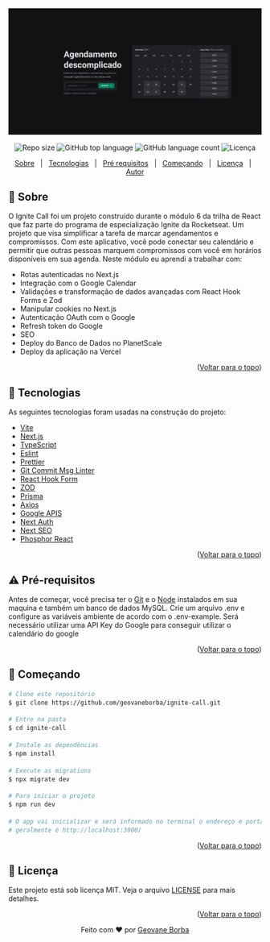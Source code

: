 <img src="./assets/ignite-call.png" alt="Imagem do banner ignite call" />

<p align="center">
  <img alt="Repo size"  src="https://img.shields.io/github/repo-size/geovaneborba/ignite-call?color=4f46e5&style=for-the-badge">
  <img alt="GitHub top language"  src="https://img.shields.io/github/languages/top/geovaneborba/ignite-call?color=4f46e5&style=for-the-badge"> <img alt="GitHub language count"  src="https://img.shields.io/github/languages/count/geovaneborba/ignite-call?color=4f46e5&style=for-the-badge">
  <img alt="Licença" src="https://img.shields.io/github/license/geovaneborba/ignite-call?color=4f46e5&style=for-the-badge">
</p>

<p align="center">
  <a href="#dart-sobre">Sobre</a> &#xa0; | &#xa0;
  <a href="#rocket-tecnologias">Tecnologias</a> &#xa0; | &#xa0;
  <a href="#warning-pré-requisitos"> Pré requisitos</a> &#xa0; | &#xa0;
  <a href="#checkered_flag-começando">Começando</a> &#xa0; | &#xa0;
  <a href="#memo-licença">Licença</a> &#xa0; | &#xa0;
  <a href="https://github.com/geovaneborba" target="_blank">Autor</a>
</p>

## :dart: Sobre

O Ignite Call foi um projeto construído durante o módulo 6 da trilha de React que faz parte do programa de especialização Ignite da Rocketseat. Um projeto que visa simplificar a tarefa de marcar agendamentos e compromissos. Com este aplicativo, você pode conectar seu calendário e permitir que outras pessoas marquem compromissos com você em horários disponíveis em sua agenda. Neste módulo eu aprendi a trabalhar com:

- Rotas autenticadas no Next.js
- Integração com o Google Calendar
- Validações e transformação de dados avançadas com React Hook Forms e Zod
- Manipular cookies no Next.js
- Autenticação OAuth com o Google
- Refresh token do Google
- SEO
- Deploy do Banco de Dados no PlanetScale
- Deploy da aplicação na Vercel



<p align="right">(<a href="#top">Voltar para o topo</a>)</p>

## :rocket: Tecnologias

As seguintes tecnologias foram usadas na construção do projeto:

- [Vite](https://vitejs.dev/)
- [Next.js](https://nextjs.org/)
- [TypeScript](https://www.typescriptlang.org/)
- [Eslint](https://eslint.org/)
- [Prettier](https://prettier.io/)
- [Git Commit Msg Linter](https://www.npmjs.com/package/git-commit-msg-linter)
- [React Hook Form](https://react-hook-form.com/)
- [ZOD](https://github.com/colinhacks/zod)
- [Prisma](https://www.prisma.io/)
- [Axios](https://axios-http.com/ptbr/docs/intro)
- [Google APIS](https://www.npmjs.com/package/googleapis)
- [Next Auth](https://next-auth.js.org/)
- [Next SEO](https://github.com/garmeeh/next-seo)
- [Phosphor React](https://www.npmjs.com/package/phosphor-react)

<p align="right">(<a href="#top">Voltar para o topo</a>)</p>

## :warning: Pré-requisitos

Antes de começar, você precisa ter o [Git](https://git-scm.com) e o [Node](https://nodejs.org/en/) instalados em sua maquina e também um banco de dados MySQL. Crie um arquivo .env e configure as variáveis ambiente de acordo com o .env-example. Será necessário utilizar uma API Key do Google para conseguir utilizar o calendário do google

<p align="right">(<a href="#top">Voltar para o topo</a>)</p>

## :checkered_flag: Começando

```bash
# Clone este repositório
$ git clone https://github.com/geovaneborba/ignite-call.git

# Entre na pasta
$ cd ignite-call

# Instale as dependências
$ npm install

# Execute as migrations
$ npx migrate dev

# Para iniciar o projeto
$ npm run dev

# O app vai inicializar e será informado no terminal o endereço e porta onde estará rodando a aplicação
# geralmente é http://localhost:3000/
```

<p align="right">(<a href="#top">Voltar para o topo</a>)</p>

## :memo: Licença

Este projeto está sob licença MIT. Veja o arquivo [LICENSE](LICENSE.md) para mais detalhes.

<p align="right">(<a href="#top">Voltar para o topo</a>)</p>

<p align="center">Feito com ❤️ por <a href="https://github.com/geovaneborba" target="_blank">Geovane Borba</a></p>
